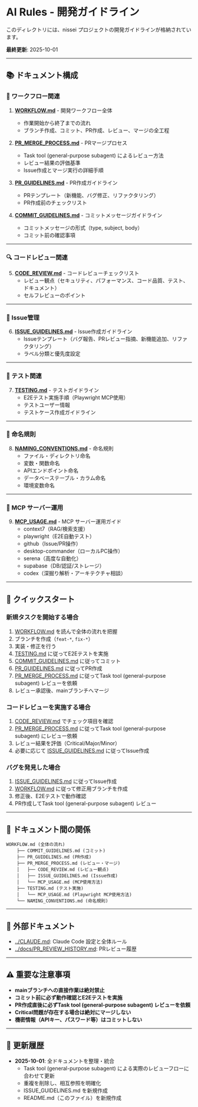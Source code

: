 # AI Rules - 開発ガイドライン

このディレクトリには、nissei プロジェクトの開発ガイドラインが格納されています。

**最終更新**: 2025-10-01

---

## 📚 ドキュメント構成

### 🔄 ワークフロー関連

1. **[WORKFLOW.md](./WORKFLOW.md)** - 開発ワークフロー全体
   - 作業開始から終了までの流れ
   - ブランチ作成、コミット、PR作成、レビュー、マージの全工程

2. **[PR_MERGE_PROCESS.md](./PR_MERGE_PROCESS.md)** - PRマージプロセス
   - Task tool (general-purpose subagent) によるレビュー方法
   - レビュー結果の評価基準
   - Issue作成とマージ実行の詳細手順

3. **[PR_GUIDELINES.md](./PR_GUIDELINES.md)** - PR作成ガイドライン
   - PRテンプレート（新機能、バグ修正、リファクタリング）
   - PR作成前のチェックリスト

4. **[COMMIT_GUIDELINES.md](./COMMIT_GUIDELINES.md)** - コミットメッセージガイドライン
   - コミットメッセージの形式（type, subject, body）
   - コミット前の確認事項

---

### 🔍 コードレビュー関連

5. **[CODE_REVIEW.md](./CODE_REVIEW.md)** - コードレビューチェックリスト
   - レビュー観点（セキュリティ、パフォーマンス、コード品質、テスト、ドキュメント）
   - セルフレビューのポイント

---

### 🐛 Issue管理

6. **[ISSUE_GUIDELINES.md](./ISSUE_GUIDELINES.md)** - Issue作成ガイドライン
   - Issueテンプレート（バグ報告、PRレビュー指摘、新機能追加、リファクタリング）
   - ラベル分類と優先度設定

---

### 🧪 テスト関連

7. **[TESTING.md](./TESTING.md)** - テストガイドライン
   - E2Eテスト実施手順（Playwright MCP使用）
   - テストユーザー情報
   - テストケース作成ガイドライン

---

### 📝 命名規則

8. **[NAMING_CONVENTIONS.md](./NAMING_CONVENTIONS.md)** - 命名規則
   - ファイル・ディレクトリ命名
   - 変数・関数命名
   - APIエンドポイント命名
   - データベーステーブル・カラム命名
   - 環境変数命名

---

### 🔧 MCP サーバー運用

9. **[MCP_USAGE.md](./MCP_USAGE.md)** - MCP サーバー運用ガイド
   - context7（RAG/検索支援）
   - playwright（E2E自動テスト）
   - github（Issue/PR操作）
   - desktop-commander（ローカルPC操作）
   - serena（高度な自動化）
   - supabase（DB/認証/ストレージ）
   - codex（深掘り解析・アーキテクチャ相談）

---

## 🚀 クイックスタート

### 新規タスクを開始する場合

1. [WORKFLOW.md](./WORKFLOW.md) を読んで全体の流れを把握
2. ブランチを作成（`feat-*`, `fix-*`）
3. 実装・修正を行う
4. [TESTING.md](./TESTING.md) に従ってE2Eテストを実施
5. [COMMIT_GUIDELINES.md](./COMMIT_GUIDELINES.md) に従ってコミット
6. [PR_GUIDELINES.md](./PR_GUIDELINES.md) に従ってPR作成
7. [PR_MERGE_PROCESS.md](./PR_MERGE_PROCESS.md) に従ってTask tool (general-purpose subagent) レビューを依頼
8. レビュー承認後、mainブランチへマージ

### コードレビューを実施する場合

1. [CODE_REVIEW.md](./CODE_REVIEW.md) でチェック項目を確認
2. [PR_MERGE_PROCESS.md](./PR_MERGE_PROCESS.md) に従ってTask tool (general-purpose subagent) にレビュー依頼
3. レビュー結果を評価（Critical/Major/Minor）
4. 必要に応じて [ISSUE_GUIDELINES.md](./ISSUE_GUIDELINES.md) に従ってIssue作成

### バグを発見した場合

1. [ISSUE_GUIDELINES.md](./ISSUE_GUIDELINES.md) に従ってIssue作成
2. [WORKFLOW.md](./WORKFLOW.md) に従って修正用ブランチを作成
3. 修正後、E2Eテストで動作確認
4. PR作成してTask tool (general-purpose subagent) レビュー

---

## 📖 ドキュメント間の関係

```
WORKFLOW.md (全体の流れ)
    ├── COMMIT_GUIDELINES.md (コミット)
    ├── PR_GUIDELINES.md (PR作成)
    ├── PR_MERGE_PROCESS.md (レビュー・マージ)
    │   ├── CODE_REVIEW.md (レビュー観点)
    │   ├── ISSUE_GUIDELINES.md (Issue作成)
    │   └── MCP_USAGE.md (MCP使用方法)
    ├── TESTING.md (テスト実施)
    │   └── MCP_USAGE.md (Playwright MCP使用方法)
    └── NAMING_CONVENTIONS.md (命名規則)
```

---

## 🔗 外部ドキュメント

- [../CLAUDE.md](../CLAUDE.md): Claude Code 設定と全体ルール
- [../docs/PR_REVIEW_HISTORY.md](../docs/PR_REVIEW_HISTORY.md): PRレビュー履歴

---

## ⚠️ 重要な注意事項

- **mainブランチへの直接作業は絶対禁止**
- **コミット前に必ず動作確認とE2Eテストを実施**
- **PR作成直後に必ずTask tool (general-purpose subagent) レビューを依頼**
- **Critical問題が存在する場合は絶対にマージしない**
- **機密情報（APIキー、パスワード等）はコミットしない**

---

## 📝 更新履歴

- **2025-10-01**: 全ドキュメントを整理・統合
  - Task tool (general-purpose subagent) による実際のレビューフローに合わせて更新
  - 重複を削除し、相互参照を明確化
  - ISSUE_GUIDELINES.md を新規作成
  - README.md（このファイル）を新規作成
